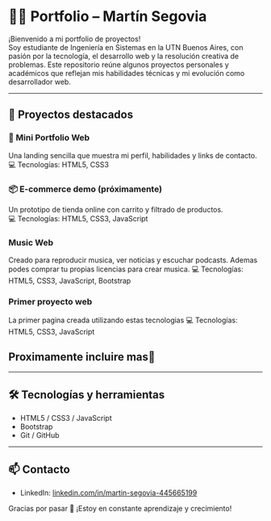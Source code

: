 # 👨‍💻 Portfolio – Martín Segovia

¡Bienvenido a mi portfolio de proyectos!  
Soy estudiante de Ingeniería en Sistemas en la UTN Buenos Aires, con pasión por la tecnología, el desarrollo web y la resolución creativa de problemas. Este repositorio reúne algunos proyectos personales y académicos que reflejan mis habilidades técnicas y mi evolución como desarrollador web.

---

## 🚀 Proyectos destacados

### 🎨 Mini Portfolio Web
Una landing sencilla que muestra mi perfil, habilidades y links de contacto.  
💻 Tecnologías: HTML5, CSS3

### 📦 E-commerce demo (próximamente)
Un prototipo de tienda online con carrito y filtrado de productos.  
💻 Tecnologías: HTML5, CSS3, JavaScript

### Music Web
Creado para reproducir musica, ver noticias y escuchar podcasts.
Ademas podes comprar tu propias licencias para crear musica.
💻 Tecnologías: HTML5, CSS3, JavaScript, Bootstrap

### Primer proyecto web
La primer pagina creada utilizando estas tecnologias
💻 Tecnologías: HTML5, CSS3, JavaScript

## Proximamente incluire mas🚀 

---

## 🛠️ Tecnologías y herramientas

- HTML5 / CSS3 / JavaScript
- Bootstrap
- Git / GitHub

---

## 📫 Contacto

- LinkedIn: [linkedin.com/in/martin-segovia-445665199](https://linkedin.com/in/martin-segovia-445665199)

Gracias por pasar 👀 ¡Estoy en constante aprendizaje y crecimiento!
